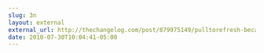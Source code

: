 ```yaml
---
slug: 3n
layout: external
external_url: http://thechangelog.com/post/879975149/pulltorefresh-because-the-iphone-has-no-f5
date: 2010-07-30T10:04:41-05:00
---
```

